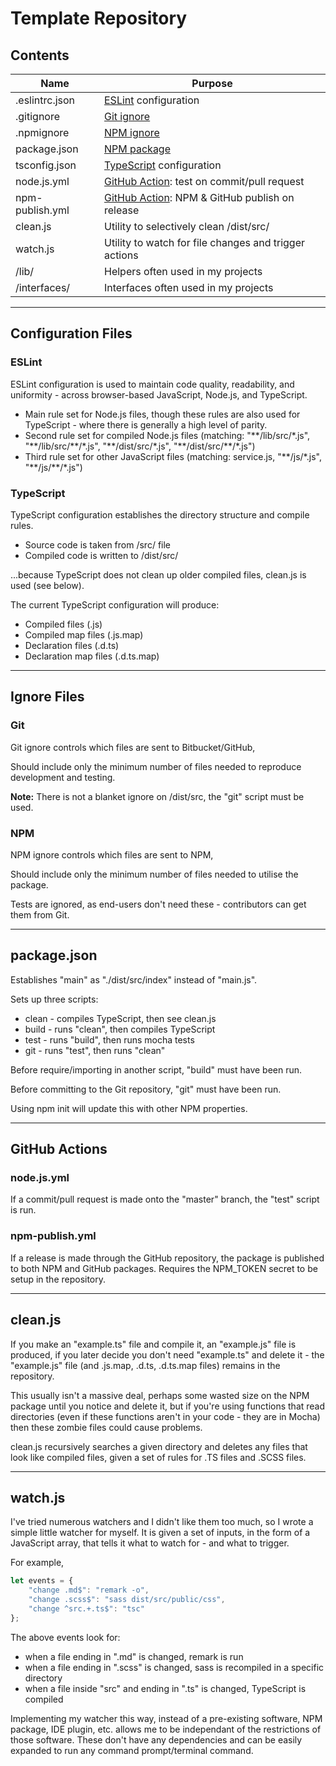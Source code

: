 # Template Repository

## Contents

| Name            | Purpose                                                                                          |
| --------------- | ------------------------------------------------------------------------------------------------ |
| .eslintrc.json  | [ESLint](eslint.org/) configuration                                                              |
| .gitignore      | [Git ignore](https://git-scm.com/docs/gitignore)                                                 |
| .npmignore      | [NPM ignore](https://docs.npmjs.com/using-npm/developers.html#keeping-files-out-of-your-package) |
| package.json    | [NPM package](https://docs.npmjs.com/files/package.json)                                         |
| tsconfig.json   | [TypeScript](https://www.typescriptlang.org/docs/handbook/tsconfig-json.html) configuration      |
| node.js.yml     | [GitHub Action](https://github.com/features/actions): test on commit/pull request                |
| npm-publish.yml | [GitHub Action](https://github.com/features/actions): NPM & GitHub publish on release            |
| clean.js        | Utility to selectively clean /dist/src/                                                          |
| watch.js        | Utility to watch for file changes and trigger actions                                            |
| /lib/           | Helpers often used in my projects                                                                |
| /interfaces/    | Interfaces often used in my projects                                                             |

---

## Configuration Files

### ESLint

ESLint configuration is used to maintain code quality, readability, and uniformity - across browser-based JavaScript, Node.js, and TypeScript.

-   Main rule set for Node.js files, though these rules are also used for TypeScript - where there is generally a high level of parity.
-   Second rule set for compiled Node.js files (matching: "\*\*/lib/src/\*.js", "\*\*/lib/src/\*\*/\*.js", "\*\*/dist/src/\*.js", "\*\*/dist/src/\*\*/\*.js")
-   Third rule set for other JavaScript files (matching: service.js, "\*\*/js/\*.js", "\*\*/js/\*\*/\*.js")

### TypeScript

TypeScript configuration establishes the directory structure and compile rules.

-   Source code is taken from /src/ file
-   Compiled code is written to /dist/src/

...because TypeScript does not clean up older compiled files, clean.js is used (see below).

The current TypeScript configuration will produce:

-   Compiled files (.js)
-   Compiled map files (.js.map)
-   Declaration files (.d.ts)
-   Declaration map files (.d.ts.map)

---

## Ignore Files

### Git

Git ignore controls which files are sent to Bitbucket/GitHub,

Should include only the minimum number of files needed to reproduce development and testing.

**Note:** There is not a blanket ignore on /dist/src, the "git" script must be used.

### NPM

NPM ignore controls which files are sent to NPM,

Should include only the minimum number of files needed to utilise the package.

Tests are ignored, as end-users don't need these - contributors can get them from Git.

---

## package.json

Establishes "main" as "./dist/src/index" instead of "main.js".

Sets up three scripts:

-   clean - compiles TypeScript, then see clean.js
-   build - runs "clean", then compiles TypeScript
-   test - runs "build", then runs mocha tests
-   git - runs "test", then runs "clean"

Before require/importing in another script, "build" must have been run.

Before committing to the Git repository, "git" must have been run.

Using npm init will update this with other NPM properties.

---

## GitHub Actions

### node.js.yml

If a commit/pull request is made onto the "master" branch, the "test" script is run.

### npm-publish.yml

If a release is made through the GitHub repository, the package is published to both NPM and GitHub packages. Requires the NPM_TOKEN secret to be setup in the repository.

---

## clean.js

If you make an "example.ts" file and compile it, an "example.js" file is produced, if you later decide you don't need "example.ts" and delete it - the "example.js" file (and .js.map, .d.ts, .d.ts.map files) remains in the repository.

This usually isn't a massive deal, perhaps some wasted size on the NPM package until you notice and delete it, but if you're using functions that read directories (even if these functions aren't in your code - they are in Mocha) then these zombie files could cause problems.

clean.js recursively searches a given directory and deletes any files that look like compiled files, given a set of rules for .TS files and .SCSS files.

---

## watch.js

I've tried numerous watchers and I didn't like them too much, so I wrote a simple little watcher for myself. It is given a set of inputs, in the form of a JavaScript array, that tells it what to watch for - and what to trigger.

For example,

```js
let events = {
    "change .md$": "remark -o",
    "change .scss$": "sass dist/src/public/css",
    "change ^src.+.ts$": "tsc"
};
```

The above events look for:

-   when a file ending in ".md" is changed, remark is run
-   when a file ending in ".scss" is changed, sass is recompiled in a specific directory
-   when a file inside "src" and ending in ".ts" is changed, TypeScript is compiled

Implementing my watcher this way, instead of a pre-existing software, NPM package, IDE plugin, etc. allows me to be independant of the restrictions of those software. These don't have any dependencies and can be easily expanded to run any command prompt/terminal command.
